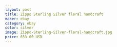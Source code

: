 ```yaml
---
layout: post
title: Zippo Sterling Silver floral handcraft
maker: ebay
category: ebay
color: silver
image: Zippo-Sterling-Silver-floral-handcraft.jpg
price: 633.00 USD
---
```

